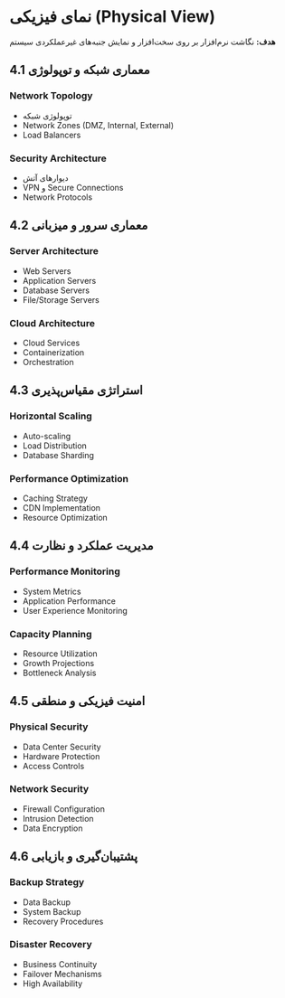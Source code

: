 # نمای فیزیکی (Physical View)

**هدف:** نگاشت نرم‌افزار بر روی سخت‌افزار و نمایش جنبه‌های غیرعملکردی سیستم

## 4.1 معماری شبکه و توپولوژی

### Network Topology
- توپولوژی شبکه
- Network Zones (DMZ, Internal, External)  
- Load Balancers

### Security Architecture
- دیوارهای آتش
- VPN و Secure Connections
- Network Protocols

## 4.2 معماری سرور و میزبانی

### Server Architecture
- Web Servers
- Application Servers
- Database Servers
- File/Storage Servers

### Cloud Architecture
- Cloud Services
- Containerization
- Orchestration

## 4.3 استراتژی مقیاس‌پذیری

### Horizontal Scaling
- Auto-scaling
- Load Distribution
- Database Sharding

### Performance Optimization
- Caching Strategy
- CDN Implementation
- Resource Optimization

## 4.4 مدیریت عملکرد و نظارت

### Performance Monitoring
- System Metrics
- Application Performance
- User Experience Monitoring

### Capacity Planning
- Resource Utilization
- Growth Projections
- Bottleneck Analysis

## 4.5 امنیت فیزیکی و منطقی

### Physical Security
- Data Center Security
- Hardware Protection
- Access Controls

### Network Security
- Firewall Configuration
- Intrusion Detection
- Data Encryption

## 4.6 پشتیبان‌گیری و بازیابی

### Backup Strategy
- Data Backup
- System Backup
- Recovery Procedures

### Disaster Recovery
- Business Continuity
- Failover Mechanisms
- High Availability